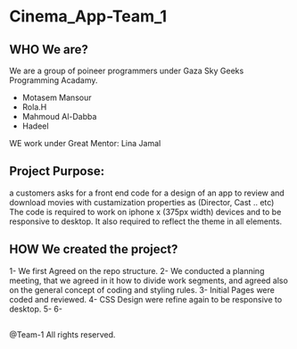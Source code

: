 # Cinema_App-Team_1

## WHO We are?
We are a group of poineer programmers under Gaza Sky Geeks Programming Acadamy.
* Motasem Mansour
* Rola.H
* Mahmoud Al-Dabba
* Hadeel

WE work under Great Mentor: Lina Jamal

## Project Purpose:
a customers asks for a front end code for a design of an app to review and download movies with custamization properties as (Director, Cast .. etc)
The code is required to work on iphone x (375px width) devices and to be responsive to desktop. It also required to reflect the theme in all elements.

## HOW We created the project?
1- We first Agreed on the repo structure. 
2- We conducted a planning meeting, that we agreed in it how to divide work segments, and agreed also on the general concept of coding and styling rules.
3- Initial Pages were coded and reviewed.
4- CSS Design were refine again to be responsive to desktop.
5- 
6- 



##
@Team-1
All rights reserved.